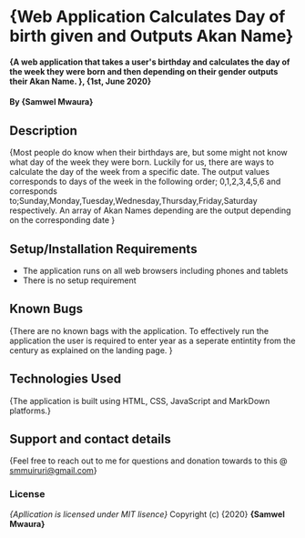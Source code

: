 # {Web Application Calculates Day of birth given and Outputs Akan Name}
#### {A web application that takes a user's birthday and calculates the day of the week they were born and then depending on their gender outputs their Akan Name. }, {1st, June 2020}
#### By **{Samwel Mwaura}**
## Description
{Most people do know when their birthdays are, but some might not know what day of the week they were born. Luckily for us, there are ways to calculate the day of the week from a specific date.
The output values corresponds to days of the week in the following order; 0,1,2,3,4,5,6 and corresponds to;Sunday,Monday,Tuesday,Wednesday,Thursday,Friday,Saturday respectively. An array of Akan Names depending are the output depending on the corresponding date }
## Setup/Installation Requirements
* The application runs on all web browsers including phones and tablets
* There is no setup requirement
## Known Bugs
{There are no known bags with the application. To effectively run the application the user is required to enter year as a seperate entintity from the century as explained on the landing page. }
## Technologies Used
{The application is built using HTML, CSS, JavaScript and MarkDown platforms.}
## Support and contact details
{Feel free to reach out to me for questions and donation towards to this @ smmuiruri@gmail.com}
### License
*{Apllication is licensed under MIT lisence}*
Copyright (c) {2020} **{Samwel Mwaura}**
  